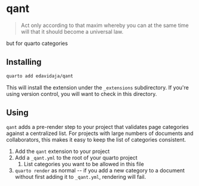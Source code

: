 # qant

> Act only according to that maxim whereby you can at the same time will that it should become a universal law.

but for quarto categories

## Installing

```bash
quarto add edavidaja/qant
```

This will install the extension under the `_extensions` subdirectory.
If you're using version control, you will want to check in this directory.

## Using

`qant` adds a pre-render step to your project that validates page categories against a centralized list.
For projects with large numbers of documents and collaborators, this makes it easy to keep the list of categories consistent.

1. Add the `qant` extension to your project
2. Add a `_qant.yml` to the root of your quarto project
   1. List categories you want to be allowed in this file
3. `quarto render` as normal -- if you add a new category to a document without first adding it to `_qant.yml`, rendering will fail.
